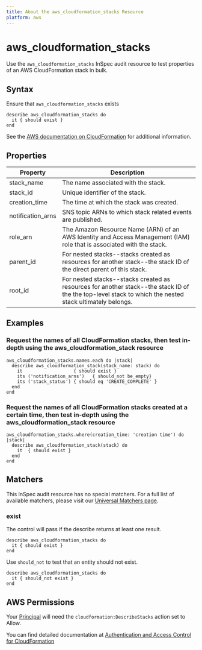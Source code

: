 ```yaml
---
title: About the aws_cloudformation_stacks Resource
platform: aws
---
```


# aws\_cloudformation\_stacks

Use the `aws_cloudformation_stacks` InSpec audit resource to test properties of an AWS CloudFormation stack in bulk.

## Syntax

Ensure that `aws_cloudformation_stacks` exists

    describe aws_cloudformation_stacks do
      it { should exist }
    end

See the [AWS documentation on CloudFormation](https://docs.aws.amazon.com/AWSCloudFormation/latest/APIReference/Welcome.html) for additional information.

## Properties

|Property                        | Description|
| ---                            | --- |
|stack\_name                     | The name associated with the stack. |
|stack\_id                       | Unique identifier of the stack. |
|creation\_time                  | The time at which the stack was created. |
|notification\_arns              | SNS topic ARNs to which stack related events are published. |
|role\_arn                       | The Amazon Resource Name (ARN) of an AWS Identity and Access Management (IAM) role that is associated with the stack.  |
parent\_id                      | For nested stacks--stacks created as resources for another stack--the stack ID of the direct parent of this stack. |
|root\_id                        | For nested stacks--stacks created as resources for another stack--the stack ID of the the top-level stack to which the nested stack ultimately belongs. |

## Examples

### Request the names of all CloudFormation stacks, then test in-depth using the aws_cloudformation_stack resource

    aws_cloudformation_stacks.names.each do |stack|
      describe aws_cloudformation_stack(stack_name: stack) do
        it                   { should exist }
        its ('notification_arns')   { should_not be_empty}
        its ('stack_status') { should eq 'CREATE_COMPLETE' }
      end
    end

### Request the names of all CloudFormation stacks created at a certain time, then test in-depth using the aws_cloudformation_stack resource

    aws_cloudformation_stacks.where(creation_time: 'creation time') do |stack|
      describe aws_cloudformation_stack(stack) do
        it  { should exist }
      end
    end


## Matchers

This InSpec audit resource has no special matchers. For a full list of available matchers, please visit our [Universal Matchers page](https://www.inspec.io/docs/reference/matchers/).

### exist

The control will pass if the describe returns at least one result.

    describe aws_cloudformation_stacks do
      it { should exist }
    end

Use `should_not` to test that an entity should not exist.

    describe aws_cloudformation_stacks do
      it { should_not exist }
    end

## AWS Permissions

Your [Principal](https://docs.aws.amazon.com/IAM/latest/UserGuide/intro-structure.html#intro-structure-principal) will need the `cloudformation:DescribeStacks` action set to Allow.

You can find detailed documentation at [Authentication and Access Control for CloudFormation](https://docs.aws.amazon.com/AWSCloudFormation/latest/UserGuide/Welcome.html)
